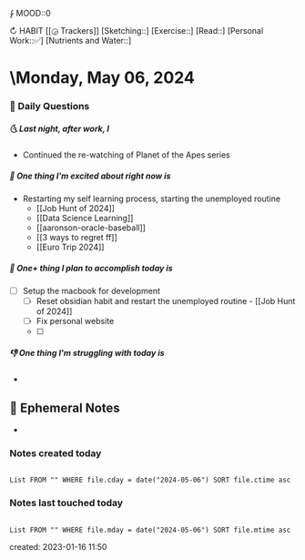 ⨑ MOOD::0

↻ HABIT [[◶ Trackers]]
[Sketching::]
[Exercise::]
[Read::]
[Personal Work::✅]
[Nutrients and Water::]

# \Monday, May 06, 2024

### 📅 Daily Questions

##### 🌜 Last night, after work, I

- Continued the re-watching of Planet of the Apes series

##### 🙌 One thing I'm excited about right now is

- Restarting my self learning process, starting the unemployed routine
	- [[Job Hunt of 2024]]
	- [[Data Science Learning]]
	- [[aaronson-oracle-baseball]]
	- [[3 ways to regret ff]]
	- [[Euro Trip 2024]]

##### 🚀 One+ thing I plan to accomplish today is

- [ ] Setup the macbook for development
	- [ ] Reset obsidian habit and restart the unemployed routine - [[Job Hunt of 2024]]
	- [ ] Fix personal website
	- [ ] 

##### 👎 One thing I'm struggling with today is

-

## 📝 Ephemeral Notes

-

### Notes created today

```dataview

List FROM "" WHERE file.cday = date("2024-05-06") SORT file.ctime asc

```

### Notes last touched today

```dataview

List FROM "" WHERE file.mday = date("2024-05-06") SORT file.mtime asc

```

created: 2023-01-16 11:50
